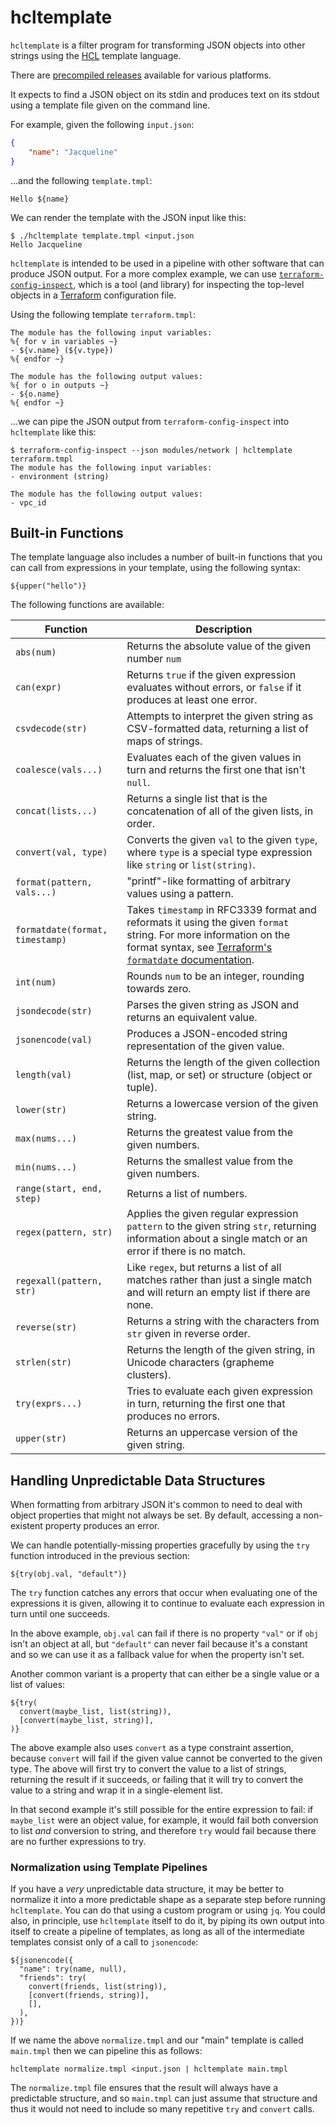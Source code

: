 # hcltemplate

`hcltemplate` is a filter program for transforming JSON objects into other
strings using the [HCL](https://hcl.readthedocs.io/) template language.

There are [precompiled releases](https://github.com/apparentlymart/hcltemplate/releases)
available for various platforms.

It expects to find a JSON object on its stdin and produces text on its stdout
using a template file given on the command line.

For example, given the following `input.json`:

```json
{
    "name": "Jacqueline"
}
```

...and the following `template.tmpl`:

```
Hello ${name}
```

We can render the template with the JSON input like this:

```
$ ./hcltemplate template.tmpl <input.json
Hello Jacqueline
```

`hcltemplate` is intended to be used in a pipeline with other software that
can produce JSON output. For a more complex example, we can use
[`terraform-config-inspect`](https://github.com/hashicorp/terraform-config-inspect),
which is a tool (and library) for inspecting the top-level objects in a
[Terraform](https://terraform.io/) configuration file.

Using the following template `terraform.tmpl`:

```
The module has the following input variables:
%{ for v in variables ~}
- ${v.name} (${v.type})
%{ endfor ~}

The module has the following output values:
%{ for o in outputs ~}
- ${o.name}
%{ endfor ~}
```

...we can pipe the JSON output from `terraform-config-inspect` into
`hcltemplate` like this:

```
$ terraform-config-inspect --json modules/network | hcltemplate terraform.tmpl 
The module has the following input variables:
- environment (string)

The module has the following output values:
- vpc_id
```

## Built-in Functions

The template language also includes a number of built-in functions that you can
call from expressions in your template, using the following syntax:

```
${upper("hello")}
```

The following functions are available:

| Function | Description |
| - | - |
| `abs(num)` | Returns the absolute value of the given number `num` |
| `can(expr)` | Returns `true` if the given expression evaluates without errors, or `false` if it produces at least one error. |
| `csvdecode(str)` | Attempts to interpret the given string as CSV-formatted data, returning a list of maps of strings. |
| `coalesce(vals...)` | Evaluates each of the given values in turn and returns the first one that isn't `null`. |
| `concat(lists...)` | Returns a single list that is the concatenation of all of the given lists, in order. |
| `convert(val, type)` | Converts the given `val` to the given `type`, where `type` is a special type expression like `string` or `list(string)`. |
| `format(pattern, vals...)` | "printf"-like formatting of arbitrary values using a pattern. |
| `formatdate(format, timestamp)` | Takes `timestamp` in RFC3339 format and reformats it using the given `format` string. For more information on the format syntax, see [Terraform's `formatdate` documentation](https://www.terraform.io/docs/configuration/functions/formatdate.html). |
| `int(num)` | Rounds `num` to be an integer, rounding towards zero. |
| `jsondecode(str)` | Parses the given string as JSON and returns an equivalent value. |
| `jsonencode(val)` | Produces a JSON-encoded string representation of the given value. |
| `length(val)` | Returns the length of the given collection (list, map, or set) or structure (object or tuple). |
| `lower(str)` | Returns a lowercase version of the given string. |
| `max(nums...)` | Returns the greatest value from the given numbers. |
| `min(nums...)` | Returns the smallest value from the given numbers. |
| `range(start, end, step)` | Returns a list of numbers. |
| `regex(pattern, str)` | Applies the given regular expression `pattern` to the given string `str`, returning information about a single match or an error if there is no match. |
| `regexall(pattern, str)` | Like `regex`, but returns a list of all matches rather than just a single match and will return an empty list if there are none. |
| `reverse(str)` | Returns a string with the characters from `str` given in reverse order. |
| `strlen(str)` | Returns the length of the given string, in Unicode characters (grapheme clusters). |
| `try(exprs...)` | Tries to evaluate each given expression in turn, returning the first one that produces no errors. |
| `upper(str)` | Returns an uppercase version of the given string. |

## Handling Unpredictable Data Structures

When formatting from arbitrary JSON it's common to need to deal with object
properties that might not always be set. By default, accessing a non-existent
property produces an error.

We can handle potentially-missing properties gracefully by using the `try`
function introduced in the previous section:

```
${try(obj.val, "default")}
```

The `try` function catches any errors that occur when evaluating one of the
expressions it is given, allowing it to continue to evaluate each expression
in turn until one succeeds.

In the above example, `obj.val` can fail if there is no property `"val"` or
if `obj` isn't an object at all, but `"default"` can never fail because it's
a constant and so we can use it as a fallback value for when the property
isn't set.

Another common variant is a property that can either be a single value or a
list of values:

```
${try(
  convert(maybe_list, list(string)),
  [convert(maybe_list, string)],
)}
```

The above example also uses `convert` as a type constraint assertion, because
`convert` will fail if the given value cannot be converted to the given type.
The above will first try to convert the value to a list of strings, returning
the result if it succeeds, or failing that it will try to convert the value
to a string and wrap it in a single-element list.

In that second example it's still possible for the entire expression to fail:
if `maybe_list` were an object value, for example, it would fail both conversion
to list _and_ conversion to string, and therefore `try` would fail because there
are no further expressions to try.

### Normalization using Template Pipelines

If you have a _very_ unpredictable data structure, it may be better to
normalize it into a more predictable shape as a separate step before running
`hcltemplate`. You can do that using a custom program or using `jq`. You could
also, in principle, use `hcltemplate` itself to do it, by piping its own output
into itself to create a pipeline of templates, as long as all of the
intermediate templates consist only of a call to `jsonencode`:

```
${jsonencode({
  "name": try(name, null),
  "friends": try(
    convert(friends, list(string)),
    [convert(friends, string)],
    [],
  ),
})}
```

If we name the above `normalize.tmpl` and our "main" template is called
`main.tmpl` then we can pipeline this as follows:

```
hcltemplate normalize.tmpl <input.json | hcltemplate main.tmpl
```

The `normalize.tmpl` file ensures that the result will always have a
predictable structure, and so `main.tmpl` can just assume that structure and
thus it would not need to include so many repetitive `try` and `convert`
calls.
